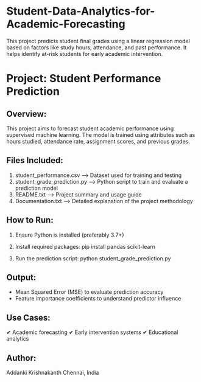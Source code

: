 # Student-Data-Analytics-for-Academic-Forecasting
This project predicts student final grades using a linear regression model based on factors like study hours, attendance, and past performance. It helps identify at-risk students for early academic intervention.

Project: Student Performance Prediction
=======================================

Overview:
---------
This project aims to forecast student academic performance using supervised machine learning. The model is trained using attributes such as hours studied, attendance rate, assignment scores, and previous grades.

Files Included:
---------------
1. student_performance.csv       --> Dataset used for training and testing
2. student_grade_prediction.py   --> Python script to train and evaluate a prediction model
3. README.txt                    --> Project summary and usage guide
4. Documentation.txt             --> Detailed explanation of the project methodology

How to Run:
-----------
1. Ensure Python is installed (preferably 3.7+)
2. Install required packages:
   pip install pandas scikit-learn

3. Run the prediction script:
   python student_grade_prediction.py

Output:
-------
- Mean Squared Error (MSE) to evaluate prediction accuracy
- Feature importance coefficients to understand predictor influence

Use Cases:
----------
✔ Academic forecasting
✔ Early intervention systems
✔ Educational analytics

Author:
-------
Addanki Krishnakanth
Chennai, India
